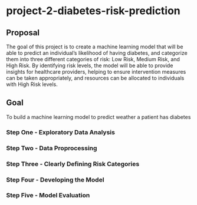# project-2-diabetes-risk-prediction

## Proposal 
The goal of this project is to create a machine learning model that will be able to predict an individual’s likelihood of having diabetes, and categorize them into three different categories of risk: Low Risk, Medium Risk, and High Risk. By identifying risk levels, the model will be able to provide insights for healthcare providers, helping to ensure intervention measures can be taken appropriately, and resources can be allocated to individuals with High Risk levels.

## Goal 
To build a machine learning model to predict weather a patient has diabetes 

### Step One - Exploratory Data Analysis 
### Step Two - Data Proprocessing 
### Step Three - Clearly Defining Risk Categories 
### Step Four - Developing the Model 
### Step Five - Model Evaluation 

